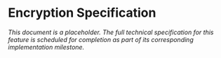 # Encryption Specification

*This document is a placeholder. The full technical specification for this feature is scheduled for completion as part of its corresponding implementation milestone.*

